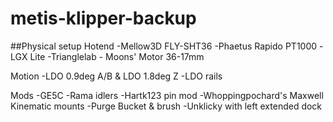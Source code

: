 # metis-klipper-backup

##Physical setup
Hotend
-Mellow3D FLY-SHT36
-Phaetus Rapido PT1000
-LGX Lite
-Trianglelab - Moons' Motor 36-17mm

Motion
-LDO 0.9deg A/B & LDO 1.8deg Z
-LDO rails



Mods
-GE5C
-Rama idlers
-Hartk123 pin mod
-Whoppingpochard's Maxwell Kinematic mounts
-Purge Bucket & brush
-Unklicky with left extended dock


